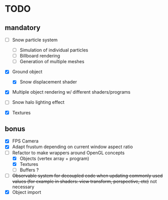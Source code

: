 # TODO

## mandatory
- [ ] Snow particle system
  - [ ] Simulation of individual particles
  - [ ] Billboard rendering
  - [ ] Generation of multiple meshes
- [x] Ground object
  - [x] Snow displacement shader
- [x] Multiple object rendering w/ different shaders/programs
- [ ] Snow halo lighting effect
- [x] Textures


## bonus
- [x] FPS Camera
- [x] Adapt frustum depending on current window aspect ratio
- [ ] Refactor to make wrappers around OpenGL concepts
  - [x] Objects (vertex array + program)
  - [x] Textures
  - [ ] Buffers ?
- [ ] ~~Observable system for decoupled code when updating commonly used values (for example in shaders: view transform, perspective, etc)~~ not necessary
- [x] Object import
